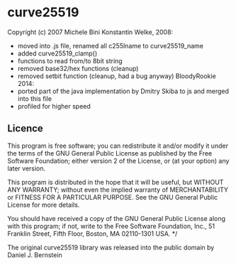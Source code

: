# curve25519

Copyright (c) 2007 Michele Bini
Konstantin Welke, 2008:
  - moved into .js file, renamed all c255lname to curve25519_name
  - added curve25519_clamp()
  - functions to read from/to 8bit string
  - removed base32/hex functions (cleanup)
  - removed setbit function (cleanup, had a bug anyway)
BloodyRookie 2014:
  - ported part of the java implementation by Dmitry Skiba to js and merged into this file
  - profiled for higher speed

## Licence

This program is free software; you can redistribute it and/or modify
it under the terms of the GNU General Public License as published by
the Free Software Foundation; either version 2 of the License, or
(at your option) any later version.

This program is distributed in the hope that it will be useful,
but WITHOUT ANY WARRANTY; without even the implied warranty of
MERCHANTABILITY or FITNESS FOR A PARTICULAR PURPOSE. See the
GNU General Public License for more details.

You should have received a copy of the GNU General Public License along
with this program; if not, write to the Free Software Foundation, Inc.,
51 Franklin Street, Fifth Floor, Boston, MA 02110-1301 USA. */

The original curve25519 library was released into the public domain
by Daniel J. Bernstein